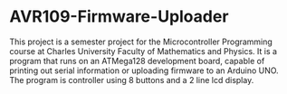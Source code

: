 # AVR109-Firmware-Uploader
This project is a semester project for the Microcontroller Programming course at Charles University Faculty of Mathematics and Physics. It is a program that runs on an ATMega128 development board, capable of printing out serial information or uploading firmware to an Arduino UNO. The program is controller using 8 buttons and a 2 line lcd display.

